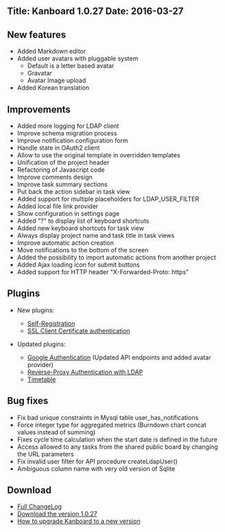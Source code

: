 Title: Kanboard 1.0.27
Date: 2016-03-27
---

New features
------------

* Added Markdown editor
* Added user avatars with pluggable system
    - Default is a letter based avatar
    - Gravatar
    - Avatar Image upload
* Added Korean translation

Improvements
------------

* Added more logging for LDAP client
* Improve schema migration process
* Improve notification configuration form
* Handle state in OAuth2 client
* Allow to use the original template in overridden templates
* Unification of the project header
* Refactoring of Javascript code
* Improve comments design
* Improve task summary sections
* Put back the action sidebar in task view
* Added support for multiple placeholders for LDAP_USER_FILTER
* Added local file link provider
* Show configuration in settings page
* Added "?" to display list of keyboard shortcuts
* Added new keyboard shortcuts for task view
* Always display project name and task title in task views
* Improve automatic action creation
* Move notifications to the bottom of the screen
* Added the possibility to import automatic actions from another project
* Added Ajax loading icon for submit buttons
* Added support for HTTP header "X-Forwarded-Proto: https"

Plugins
-------

* New plugins:
    - [Self-Registration](https://kanboard.net/plugin/registration)
    - [SSL Client Certificate authentication](https://kanboard.net/plugin/client-certificate)

* Updated plugins:
    - [Google Authentication](https://kanboard.net/plugin/google-auth) (Updated API endpoints and added avatar provider)
    - [Reverse-Proxy Authentication with LDAP](https://kanboard.net/plugin/reverse-proxy-ldap)
    - [Timetable](https://kanboard.net/plugin/timetable)

Bug fixes
---------

* Fix bad unique constraints in Mysql table user_has_notifications
* Force integer type for aggregated metrics (Burndown chart concat values instead of summing)
* Fixes cycle time calculation when the start date is defined in the future
* Access allowed to any tasks from the shared public board by changing the URL parameters
* Fix invalid user filter for API procedure createLdapUser()
* Ambiguous column name with very old version of Sqlite

Download
--------

- [Full ChangeLog](https://github.com/kanboard/kanboard/blob/master/ChangeLog)
- [Download the version 1.0.27](https://kanboard.net/kanboard-1.0.27.zip)
- [How to upgrade Kanboard to a new version](https://kanboard.net/documentation/update)
